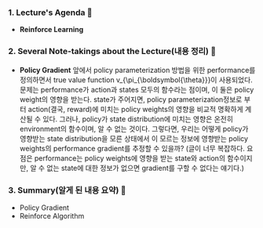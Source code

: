 ### **1. Lecture's Agenda 🍐**

- **Reinforce Learning**

### **2. Several Note-takings about the Lecture(내용 정리) 🧙**

- **Policy Gradient**
   앞에서 policy parameterization 방법을 위한 performance를 정의하면서 true value function v_{\pi_{\boldsymbol{\theta}}}이 사용되었다. 문제는 performance가 action과 states 모두의 함수라는 점이며, 이 둘은 policy weight의 영향을 받는다. state가 주어지면, policy parameterization정보로 부터 action(결국, reward)에 미치는 policy weights의 영향을 비교적 명확하게 계산될 수 있다. 그러나, policy가 state distribution에 미치는 영향은 온전히 environment의 함수이며, 알 수 없는 것이다. 그렇다면, 우리는 어떻게 policy가 영향받는 state distribution을 모른 상태에서 이 모르는 정보에 영향받는 policy weights의 performance gradient를 추정할 수 있을까? (글이 너무 복잡하다. 요점은 performance는 policy weights에 영향을 받는 state와 action의 함수이지만, 알 수 없는 state에 대한 정보가 없으면 gradient를 구할 수 없다는 얘기다.)
   
### **3. Summary(알게 된 내용 요약) 🧠**
- Policy Gradient
- Reinforce Algorithm

